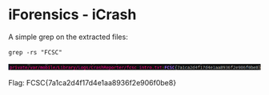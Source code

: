#  iForensics - iCrash 

A simple grep on the extracted files:

```
grep -rs "FCSC"
```

![image](./grep-flag.png)

Flag: FCSC{7a1ca2d4f17d4e1aa8936f2e906f0be8}

